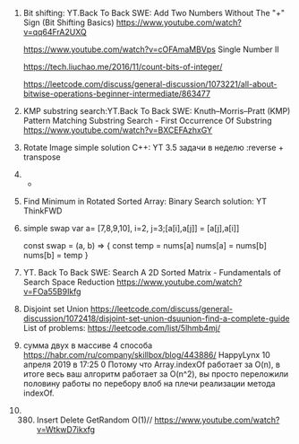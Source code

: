1. Bit shifting: YT.Back To Back SWE:
   Add Two Numbers Without The "+" Sign (Bit Shifting Basics)
   https://www.youtube.com/watch?v=qq64FrA2UXQ

   https://www.youtube.com/watch?v=cOFAmaMBVps Single Number II

   https://tech.liuchao.me/2016/11/count-bits-of-integer/

   https://leetcode.com/discuss/general-discussion/1073221/all-about-bitwise-operations-beginner-intermediate/863477

2. KMP substring search:YT.Back To Back SWE:
   Knuth–Morris–Pratt (KMP) Pattern Matching Substring Search - First Occurrence Of Substring
   https://www.youtube.com/watch?v=BXCEFAzhxGY

3. Rotate Image simple solution C++: YT 3.5 задачи в неделю :reverse + transpose

4. -

5. Find Minimum in Rotated Sorted Array: Binary Search solution: YT ThinkFWD

6. simple swap var a= [7,8,9,10], i=2, j=3;[a[i],a[j]] = [a[j],a[i]]

   const swap = (a, b) => {
   const temp = nums[a]
   nums[a] = nums[b]
   nums[b] = temp
   }

7. YT. Back To Back SWE: Search A 2D Sorted Matrix - Fundamentals of Search Space Reduction
   https://www.youtube.com/watch?v=FOa55B9Ikfg

8. Disjoint set Union
   https://leetcode.com/discuss/general-discussion/1072418/disjoint-set-union-dsuunion-find-a-complete-guide
   List of problems: https://leetcode.com/list/5lhmb4mj/

9. сумма двух в массиве 4 способа https://habr.com/ru/company/skillbox/blog/443886/
   HappyLynx
   10 апреля 2019 в 17:25 0
   Потому что Array.indexOf работает за O(n), в итоге весь ваш алгоритм работает за O(n^2), вы просто переложили половину работы по перебору влоб на плечи реализации метода indexOf.

10. 380. Insert Delete GetRandom O(1)// https://www.youtube.com/watch?v=WtkwD7ikxfg
